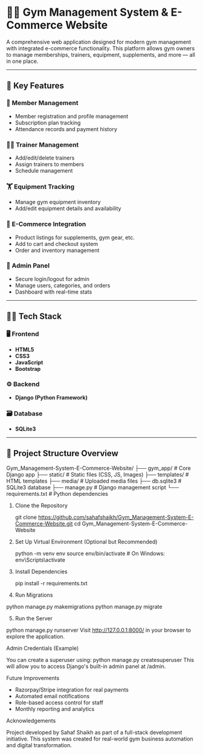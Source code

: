 # 🏋️‍♂️ Gym Management System & E-Commerce Website

A comprehensive web application designed for modern gym management with integrated e-commerce functionality. This platform allows gym owners to manage memberships, trainers, equipment, supplements, and more — all in one place.

---

## 📌 Key Features

### 👥 Member Management
- Member registration and profile management
- Subscription plan tracking
- Attendance records and payment history

### 🧑‍🏫 Trainer Management
- Add/edit/delete trainers
- Assign trainers to members
- Schedule management

### 🏋️ Equipment Tracking
- Manage gym equipment inventory
- Add/edit equipment details and availability

### 🛒 E-Commerce Integration
- Product listings for supplements, gym gear, etc.
- Add to cart and checkout system
- Order and inventory management

### 💬 Admin Panel
- Secure login/logout for admin
- Manage users, categories, and orders
- Dashboard with real-time stats

---

## 🧑‍💻 Tech Stack

### 🖥️ **Frontend**
- **HTML5**
- **CSS3**
- **JavaScript**
- **Bootstrap**

### ⚙️ **Backend**
- **Django (Python Framework)**

### 🗃️ **Database**
- **SQLite3**

---

## 📂 Project Structure Overview

Gym_Management-System-E-Commerce-Website/
├── gym_app/ # Core Django app
├── static/ # Static files (CSS, JS, Images)
├── templates/ # HTML templates
├── media/ # Uploaded media files
├── db.sqlite3 # SQLite3 database
├── manage.py # Django management script
└── requirements.txt # Python dependencies

1. Clone the Repository
   
    git clone https://github.com/sahafshaikh/Gym_Management-System-E-Commerce-Website.git
    cd Gym_Management-System-E-Commerce-Website

2. Set Up Virtual Environment (Optional but Recommended)

   
   python -m venv env
   source env/bin/activate # On Windows: env\Scripts\activate


3. Install Dependencies
    
   pip install -r requirements.txt


 4. Run Migrations
      
  python manage.py makemigrations
  python manage.py migrate
  
5. Run the Server
   
 python manage.py runserver
 Visit http://127.0.0.1:8000/ in your browser to explore the application.


 Admin Credentials (Example)
 
  You can create a superuser using:
  python manage.py createsuperuser
 This will allow you to access Django's built-in admin panel at /admin.
 
 Future Improvements
  - Razorpay/Stripe integration for real payments
  - Automated email notifications
  - Role-based access control for staff
  - Monthly reporting and analytics
 
Acknowledgements

Project developed by Sahaf Shaikh as part of a full-stack development initiative.
This system was created for real-world gym business automation and digital transformation.

  
